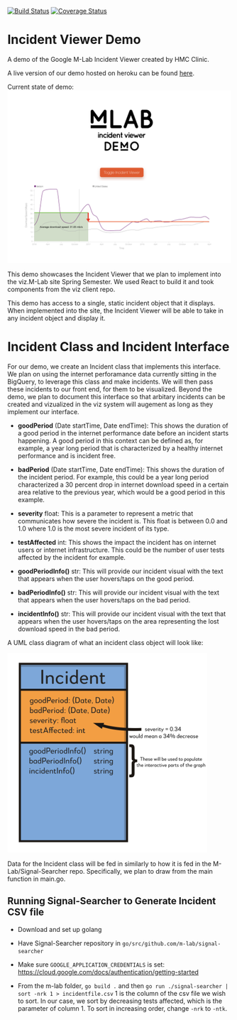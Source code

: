[![Build Status](https://travis-ci.com/m-lab/clinic2019.svg?branch=master)](https://travis-ci.org/m-lab/clinic2019)
[![Coverage Status](https://coveralls.io/repos/github/m-lab/clinic2019/badge.svg?branch=master)](https://coveralls.io/github/m-lab/clinic2019?branch=master)

# Incident Viewer Demo
A demo of the Google M-Lab Incident Viewer created by HMC Clinic.

A live version of our demo hosted on heroku can be found [here](http://mlabclinic1920.herokuapp.com/).

Current state of demo:
  ![Basic_Demo_Mockup](images/demo_screencap.png)

This demo showcases the Incident Viewer that we plan to implement into the viz.M-Lab site Spring Semester. We used React to build it and took components from the viz client repo.

This demo has access to a single, static incident object that it displays. When implemented into the site, the Incident Viewer will be able to take in any incident object and display it.

# Incident Class and Incident Interface


For our demo, we create an Incident class that implements this interface. We plan on using the internet perforamance data currently sitting in the BigQuery, to leverage this class and make incidents. We will then pass these incidents to our front end, for them to be visualized.
Beyond the demo, we plan to document this interface so that arbitary incidents can be created and vizualized in the viz system will augement as long as they implement our interface.

* **goodPeriod** (Date startTime, Date endTime): This shows the duration of a good period in the internet performance date before an incident starts happening. A good period in this context can be defined as, for example, a year long period that is characterized by a healthy internet performance and is incident free.

* **badPeriod** (Date startTime,  Date endTime): This shows the duration of the incident period. For example, this could be a year long period characterized a 30 percent drop in internet download speed in a certain area relative to the previous year, which would be a good period in this example.

* **severity** float: This is a parameter to represent a metric that communicates how severe the incident is. This float is between 0.0 and 1.0 where 1.0 is the most severe incident of its type.

* **testAffected** int: This shows the impact the incident has on internet users or internet infrastructure. This could be the number of user tests affected by the incident for example.

* **goodPeriodInfo()** str: This will provide our incident visual with the text that appears when the user hovers/taps on the good period.

* **badPeriodInfo()** str: This will provide our incident visual with the text that appears when the user hovers/taps on the bad period.

* **incidentInfo()** str: This will provide our incident visual with the text that appears when the user hovers/taps on the area representing the lost download speed in the bad period.


A UML class diagram of what an incident class object will look like:

  <img src="images/Incident_Class_Diagram.png" alt="Incident_Class_Diagram" width="450"/>

Data for the Incident class will be fed in similarly to how it is fed in the M-Lab/Signal-Searcher repo. Specifically, we plan to draw from the main function in main.go.

## Running Signal-Searcher to Generate Incident CSV file 
* Download and set up golang

* Have Signal-Searcher repository in ```go/src/github.com/m-lab/signal-searcher``` 

* Make sure ```GOOGLE_APPLICATION_CREDENTIALS``` is set: https://cloud.google.com/docs/authentication/getting-started 

* From the m-lab folder, ```go build .``` and then ```go run ./signal-searcher | sort -nrk 1 > incidentfile.csv``` 1 is the column of the csv file we wish to sort. In our case, we sort by decreasing tests affected, which is the parameter of column 1. To sort in increasing order, change ```-nrk``` to ```-ntk```. 
